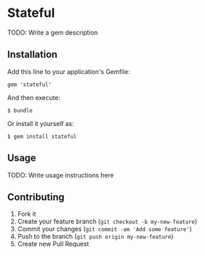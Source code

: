 # Stateful

TODO: Write a gem description

## Installation

Add this line to your application's Gemfile:

    gem 'stateful'

And then execute:

    $ bundle

Or install it yourself as:

    $ gem install stateful

## Usage

TODO: Write usage instructions here

## Contributing

1. Fork it
2. Create your feature branch (`git checkout -b my-new-feature`)
3. Commit your changes (`git commit -am 'Add some feature'`)
4. Push to the branch (`git push origin my-new-feature`)
5. Create new Pull Request
